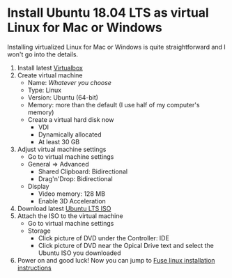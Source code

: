 # Install Ubuntu 18.04 LTS as virtual Linux for Mac or Windows

Installing virtualized Linux for Mac or Windows is quite straightforward and I won't go into the details.

1) Install latest [Virtualbox](https://www.virtualbox.org/)
2) Create virtual machine
	- Name: *Whatever you choose*
	- Type: Linux
	- Version: Ubuntu (64-bit)
	- Memory: more than the default (I use half of my computer's memory)
	- Create a virtual hard disk now
		- VDI
		- Dynamically allocated
		- At least 30 GB
3) Adjust virtual machine settings
	- Go to virtual machine settings
	- General => Advanced
		- Shared Clipboard: Bidirectional
		- Drag'n'Drop: Bidirectional
	- Display
		- Video memory: 128 MB
		- Enable 3D Acceleration
4) Download latest [Ubuntu LTS ISO](https://www.ubuntu.com/download/desktop)
5) Attach the ISO to the virtual machine
	- Go to virtual machine settings
	- Storage
		- Click picture of DVD under the Controller: IDE
		- Click picture of DVD near the Opical Drive text and select the Ubuntu ISO you downloaded
6) Power on and good luck! Now you can jump to [Fuse linux installation instructions](installation-linux.md)